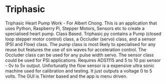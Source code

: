 # Triphasic
Triphasic Heart Pump Work - For Albert Chong.
This is an application that uses Python, Raspberry Pi, Stepper Motors, Sensors etc to create a specialised heart pump. Class Based.
Triphasic.py contains a Pump (closed loop stepper motor control) class, a Occluder (servo) class, and a sensor (PSI and Flow) class.
The pump class is most likely to specialised for any reuse but features the use of sin waves for acceleration control.
The Occluder class can be used for any pulse width servo.
The sensor class could be used for PSI applications. Requires ADS1115 and 5 to 10 psi sensor - 0v to 5v output. 
Unfortunatly the flow sensor is a expensive ultra sonic machine used for calibration and testing. It just outputs a voltage 0 to 5 volts.
The GUI is Tkinter based and the app is menu driven.

